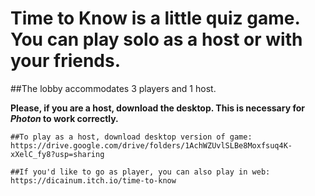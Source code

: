 # **__Time to Know__ is a little quiz game. You can play solo as a host or with your friends.**
##The lobby accommodates 3 players and 1 host. 

**Please, if you are a host, download the desktop. This is necessary for *Photon* to work correctly.**
```
##To play as a host, download desktop version of game: https://drive.google.com/drive/folders/1AchWZUvlSLBe8Moxfsuq4K-xXelC_fy8?usp=sharing
```
```
##If you'd like to go as player, you can also play in web: https://dicainum.itch.io/time-to-know
```
